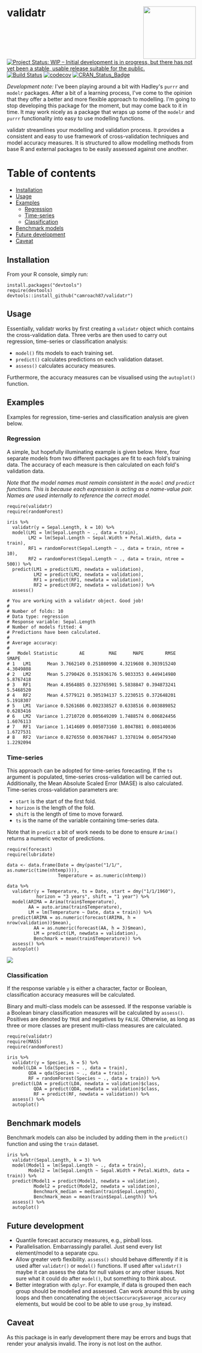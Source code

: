 # validatr <img src="man/figures/logo.png" align="right" width="140" />

[![Project Status: WIP – Initial development is in progress, but there has not yet been a stable, usable release suitable for the public.](http://www.repostatus.org/badges/latest/wip.svg)](http://www.repostatus.org/#wip)
[![Build Status](https://travis-ci.org/camroach87/validatr.svg?branch=master)](https://travis-ci.org/camroach87/validatr)
[![codecov](https://codecov.io/github/camroach87/validatr/branch/master/graphs/badge.svg)](https://codecov.io/github/camroach87/validatr)
[![CRAN_Status_Badge](http://www.r-pkg.org/badges/version/validatr)](https://CRAN.R-project.org/package=validatr)


_Development note:_ I've been playing around a bit with Hadley's `purrr` and `modelr` packages. After a bit of a learning process, I've come to the opinion that they offer a better and more flexible approach to modelling. I'm going to stop developing this package for the moment, but may come back to it in time. It may work nicely as a package that wraps up some of the `modelr` and `purrr` functionality into easy to use modelling functions.

validatr streamlines your modelling and validation process. It provides a consistent and easy to use framework of cross-validation techniques and model accuracy measures. It is structured to allow modelling methods from base R and external packages to be easily assessed against one another.

# Table of contents

* [Installation](#installation)
* [Usage](#usage)
* [Examples](#examples)
    * [Regression](#regression)
    * [Time-series](#time-series)
    * [Classification](#classification)
* [Benchmark models](#benchmark-models)
* [Future development](#future-development)
* [Caveat](#caveat)

## Installation

From your R console, simply run:

```{r}
install.packages("devtools")
require(devtools)
devtools::install_github("camroach87/validatr")
```

## Usage

Essentially, validatr works by first creating a `validatr` object which contains the cross-validation data. Three verbs are then used to carry out regression, time-series or classification analysis:

* `model()` fits models to each training set.
* `predict()` calculates predictions on each validation dataset.
* `assess()` calculates accuracy measures.

Furthermore, the accuracy measures can be visualised using the `autoplot()` function.

## Examples

Examples for regression, time-series and classification analysis are given below. 

### Regression

A simple, but hopefully illuminating example is given below. Here, four separate models from two different packages are fit to each fold's training data. The accuracy of each measure is then calculated on each fold's validation data.

_Note that the model names must remain consistent in the `model` and `predict` functions. This is because each expression is acting as a name-value pair. Names are used internally to reference the correct model._

```{r}
require(validatr)
require(randomForest)

iris %>% 
  validatr(y = Sepal.Length, k = 10) %>%
  model(LM1 = lm(Sepal.Length ~ ., data = train),
        LM2 = lm(Sepal.Length ~ Sepal.Width + Petal.Width, data = train),
        RF1 = randomForest(Sepal.Length ~ ., data = train, ntree = 10),
        RF2 = randomForest(Sepal.Length ~ ., data = train, ntree = 500)) %>%
  predict(LM1 = predict(LM1, newdata = validation),
          LM2 = predict(LM2, newdata = validation),
          RF1 = predict(RF1, newdata = validation),
          RF2 = predict(RF2, newdata = validation)) %>%
  assess()
  
# You are working with a validatr object. Good job!
# 
# Number of folds: 10
# Data type: regression
# Response variable: Sepal.Length
# Number of models fitted: 4 
# Predictions have been calculated.
# 
# Average accuracy:
# 
#   Model Statistic        AE         MAE      MAPE        RMSE     SMAPE
# 1   LM1      Mean 3.7662149 0.251080990 4.3219608 0.303915240 4.3049808
# 2   LM2      Mean 5.2790426 0.351936176 5.9033353 0.449414980 5.8767418
# 3   RF1      Mean 4.8564885 0.323765901 5.5838847 0.394873241 5.5468520
# 4   RF2      Mean 4.5779121 0.305194137 5.2230515 0.372648201 5.1918307
# 5   LM1  Variance 0.5261686 0.002338527 0.6338516 0.003889852 0.6283416
# 6   LM2  Variance 1.2710720 0.005649209 1.7488574 0.006824456 1.6076113
# 7   RF1  Variance 1.1414609 0.005073160 1.8047881 0.008140036 1.6727531
# 8   RF2  Variance 0.8276550 0.003678467 1.3378194 0.005479340 1.2292094
```

### Time-series

This approach can be adopted for time-series forecasting. If the `ts` argument is populated, time-series cross-validation will be carried out. Additionally, the Mean Absolute Scaled Error (MASE) is also calculated. Time-series cross-validation parameters are:

* `start` is the start of the first fold.
* `horizon` is the length of the fold. 
* `shift` is the length of time to move forward.
* `ts` is the name of the variable containing time-series data.

Note that in `predict` a bit of work needs to be done to ensure `Arima()` returns a numeric vector of predictions.

```{r}
require(forecast)
require(lubridate)

data <- data.frame(Date = dmy(paste("1/1/", as.numeric(time(nhtemp)))),
                   Temperature = as.numeric(nhtemp))

data %>% 
  validatr(y = Temperature, ts = Date, start = dmy("1/1/1960"),
           horizon = "3 years", shift = "1 year") %>% 
  model(ARIMA = Arima(train$Temperature),
        AA = auto.arima(train$Temperature),
        LM = lm(Temperature ~ Date, data = train)) %>% 
  predict(ARIMA = as.numeric(forecast(ARIMA, h = nrow(validation))$mean),
          AA = as.numeric(forecast(AA, h = 3)$mean),
          LM = predict(LM, newdata = validation),
          Benchmark = mean(train$Temperature)) %>% 
  assess() %>% 
  autoplot()
```

![](man/figures/autoplot-example.png)

### Classification

If the response variable `y` is either a character, factor or Boolean, classification accuracy measures will be calculated.

Binary and multi-class models can be assessed. If the response variable is a Boolean binary classification measures will be calculated by `assess()`. Positives are denoted by `TRUE` and negatives by `FALSE`. Otherwise, as long as three or more classes are present multi-class measures are calculated.

```{r}
require(validatr)
require(MASS)
require(randomForest)

iris %>% 
  validatr(y = Species, k = 5) %>%
  model(LDA = lda(Species ~ ., data = train),
        QDA = qda(Species ~ ., data = train),
        RF = randomForest(Species ~ ., data = train)) %>%
  predict(LDA = predict(LDA, newdata = validation)$class,
          QDA = predict(QDA, newdata = validation)$class,
          RF = predict(RF, newdata = validation)) %>%
  assess() %>% 
  autoplot()
```

## Benchmark models

Benchmark models can also be included by adding them in the `predict()` function and using the `train` dataset.

```{r}
iris %>% 
  validatr(Sepal.Length, k = 3) %>%
  model(Model1 = lm(Sepal.Length ~ ., data = train),
        Model2 = lm(Sepal.Length ~ Sepal.Width + Petal.Width, data = train)) %>%
  predict(Model1 = predict(Model1, newdata = validation),
          Model2 = predict(Model2, newdata = validation),
          Benchmark_median = median(train$Sepal.Length),
          Benchmark_mean = mean(train$Sepal.Length)) %>% 
  assess() %>% 
  autoplot()
```


## Future development

* Quantile forecast accuracy measures, e.g., pinball loss.
* Parallelisation. Embarrassingly parallel. Just send every list element/model to a separate cpu.
* Allow greater verb flexibility. `assess()` should behave differently if it is used after `validatr()` or `model()` functions. If used after `validatr()` maybe it can assess the data for null values or any other issues. Not sure what it could do after `model()`, but something to think about.
* Better integration with `dplyr`. For example, if data is grouped then each group should be modelled and assessed. Can work around this by using loops and then concatenating the `object$accuracy$average_accuracy` elements, but would be cool to be able to use `group_by` instead.


## Caveat

As this package is in early development there may be errors and bugs that render your analysis invalid. The irony is not lost on the author.
